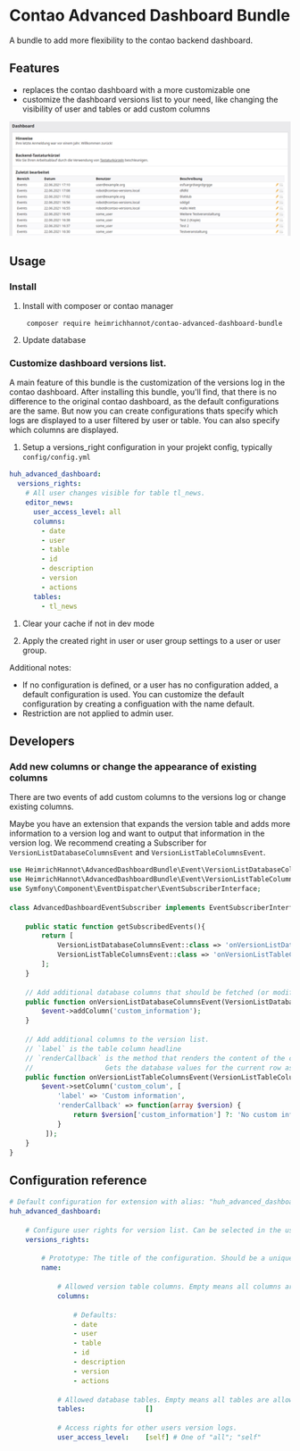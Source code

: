 # Contao Advanced Dashboard Bundle

A bundle to add more flexibility to the contao backend dashboard.

## Features
- replaces the contao dashboard with a more customizable one
- customize the dashboard versions list to your need, like changing the visibility of user and tables or add custom columns

![](docs/img/screenshot_versions.png)

## Usage

### Install  

1. Install with composer or contao manager

        composer require heimrichhannot/contao-advanced-dashboard-bundle

1. Update database

### Customize dashboard versions list.

A main feature of this bundle is the customization of the versions log in the contao dashboard. After installing this bundle, you'll find, that there is no difference to the original contao dashboard, as the default configurations are the same. But now you can create configurations thats specify which logs are displayed to a user filtered by user or table. You can also specify which columns are displayed. 

1. Setup a versions_right configuration in your projekt config, typically `config/config.yml`

```yaml
huh_advanced_dashboard:
  versions_rights:
    # All user changes visible for table tl_news.
    editor_news:
      user_access_level: all
      columns:
        - date
        - user
        - table
        - id
        - description
        - version
        - actions
      tables:
        - tl_news
```

1. Clear your cache if not in dev mode

1. Apply the created right in user or user group settings to a user or user group.

Additional notes:
- If no configuration is defined, or a user has no configuration added, a default configuration is used. You can customize the default configuration by creating a configuation with the name default.
- Restriction are not applied to admin user.

## Developers

### Add new columns or change the appearance of existing columns

There are two events of add custom columns to the versions log or change existing columns. 

Maybe you have an extension that expands the version table and adds more information to a version log and want to output that information in the version log. We recommend creating a Subscriber for `VersionListDatabaseColumnsEvent` and `VersionListTableColumnsEvent`.

```php
use HeimrichHannot\AdvancedDashboardBundle\Event\VersionListDatabaseColumnsEvent;
use HeimrichHannot\AdvancedDashboardBundle\Event\VersionListTableColumnsEvent;
use Symfony\Component\EventDispatcher\EventSubscriberInterface;

class AdvancedDashboardEventSubscriber implements EventSubscriberInterface {
    
    public static function getSubscribedEvents(){
        return [
            VersionListDatabaseColumnsEvent::class => 'onVersionListDatabaseColumnsEvent',
            VersionListTableColumnsEvent::class => 'onVersionListTableColumnsEvent',
        ];
    }
    
    // Add additional database columns that should be fetched (or modify existing values)
    public function onVersionListDatabaseColumnsEvent(VersionListDatabaseColumnsEvent $event) {
        $event->addColumn('custom_information');
    }
    
    // Add additional columns to the version list.
    // `label` is the table column headline
    // `renderCallback` is the method that renders the content of the current column.
    //                  Gets the database values for the current row as parameter.
    public function onVersionListTableColumnsEvent(VersionListTableColumnsEvent $event) {
        $event->setColumn('custom_colum', [
            'label' => 'Custom information', 
            'renderCallback' => function(array $version) {
                return $version['custom_information'] ?: 'No custom information';
            }
         ]);
    }
}
```

## Configuration reference
```yaml
# Default configuration for extension with alias: "huh_advanced_dashboard"
huh_advanced_dashboard:

    # Configure user rights for version list. Can be selected in the user and user group settings.
    versions_rights:

        # Prototype: The title of the configuration. Should be a unique alias/name containing just 'a-z0-9-_' like 'all_users','editor_news'.
        name:

            # Allowed version table columns. Empty means all columns are allowed.
            columns:

                # Defaults:
                - date
                - user
                - table
                - id
                - description
                - version
                - actions

            # Allowed database tables. Empty means all tables are allowed.
            tables:               []

            # Access rights for other users version logs.
            user_access_level:    [self] # One of "all"; "self"
```